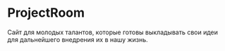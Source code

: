 # ProjectRoom

Сайт для молодых талантов, которые готовы выкладывать свои идеи для дальнейшего внедрения их в нашу жизнь.